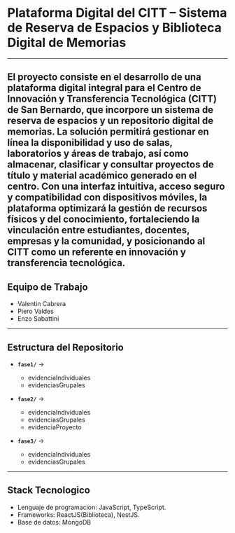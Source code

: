 # Plataforma Digital del CITT – Sistema de Reserva de Espacios y Biblioteca Digital de Memorias
---
El proyecto consiste en el desarrollo de una plataforma digital integral para el Centro de Innovación y Transferencia Tecnológica (CITT) de San Bernardo, que incorpore un sistema de reserva de espacios y un repositorio digital de memorias. La solución permitirá gestionar en línea la disponibilidad y uso de salas, laboratorios y áreas de trabajo, así como almacenar, clasificar y consultar proyectos de título y material académico generado en el centro. Con una interfaz intuitiva, acceso seguro y compatibilidad con dispositivos móviles, la plataforma optimizará la gestión de recursos físicos y del conocimiento, fortaleciendo la vinculación entre estudiantes, docentes, empresas y la comunidad, y posicionando al CITT como un referente en innovación y transferencia tecnológica.
---
## Equipo de Trabajo
- Valentin Cabrera
- Piero Valdes
- Enzo Sabattini
---
## Estructura del Repositorio

- **`fase1/`** →
  - evidenciaIndividuales  
  - evidenciasGrupales   

- **`fase2/`** →
  - evidenciaIndividuales  
  - evidenciasGrupales 
  - evidenciaProyecto 


- **`fase3/`** → 
  - evidenciaIndividuales  
  - evidenciasGrupales
--- 
## Stack Tecnologico
- Lenguaje de programacion: JavaScript, TypeScript.
- Frameworks: ReactJS(Biblioteca), NestJS.
- Base de datos: MongoDB
